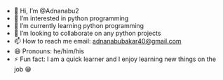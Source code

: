 - 👋 Hi, I’m @Adnanabu2
- 👀 I’m interested in python programming 
- 🌱 I’m currently learning python programming 
- 💞️ I’m looking to collaborate on any python projects
- 📫 How to reach me email: adnanabubakar40@gmail.com
- 😄 Pronouns: he/him/his
- ⚡ Fun fact: I am a quick learner and I enjoy learning new things on the job 😁

<!---
Adnanabu2/Adnanabu2 is a ✨ special ✨ repository because its `README.md` (this file) appears on your GitHub profile.
You can click the Preview link to take a look at your changes.
--->
